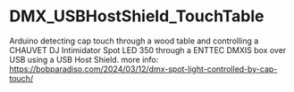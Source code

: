 # DMX_USBHostShield_TouchTable
Arduino detecting cap touch through a wood table and controlling a CHAUVET DJ Intimidator Spot LED 350 through a ENTTEC DMXIS box over USB using a USB Host Shield.
more info: https://bobparadiso.com/2024/03/12/dmx-spot-light-controlled-by-cap-touch/
